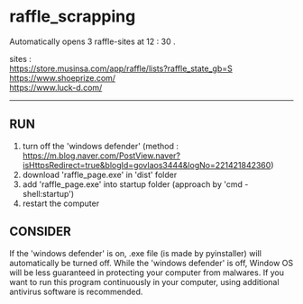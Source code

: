 # raffle_scrapping

Automatically opens 3 raffle-sites at 12 : 30 .

sites :   
        https://store.musinsa.com/app/raffle/lists?raffle_state_gb=S  
        https://www.shoeprize.com/  
        https://www.luck-d.com/  
    

***
## RUN
1. turn off the 'windows defender' (method : https://m.blog.naver.com/PostView.naver?isHttpsRedirect=true&blogId=govlaos3444&logNo=221421842360)
2. download 'raffle_page.exe' in 'dist' folder
3. add 'raffle_page.exe' into startup folder (approach by 'cmd - shell:startup')
4. restart the computer


## CONSIDER
If the 'windows defender' is on, .exe file (is made by pyinstaller) will automatically be turned off.
While the 'windows defender' is off, Window OS will be less guaranteed in protecting your computer from malwares.
If you want to run this program continuously in your computer, using additional antivirus software is recommended.
